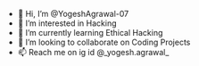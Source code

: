 - 👋 Hi, I’m @YogeshAgrawal-07
- 👀 I’m interested in Hacking
- 🌱 I’m currently learning Ethical Hacking
- 💞️ I’m looking to collaborate on Coding Projects
- 📫 Reach me on ig id @\_yogesh.agrawal_

<!---
YogeshAgrawal-07/YogeshAgrawal-07 is a ✨ special ✨ repository because its `README.md` (this file) appears on your GitHub profile.
You can click the Preview link to take a look at your changes.
--->
